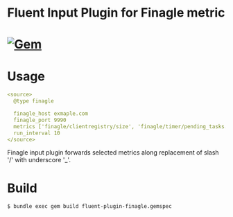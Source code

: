# Fluent Input Plugin for Finagle metric
[![Gem](https://img.shields.io/gem/v/fluent-plugin-finagle.svg)](https://rubygems.org/gems/fluent-plugin-finagle)
======================================

# Usage

```yaml
<source>
  @type finagle

  finagle_host exmaple.com
  finagle_port 9990
  metrics ['finagle/clientregistry/size', 'finagle/timer/pending_tasks.sum']
  run_interval 10
</source>
```

Finagle input plugin forwards selected metrics along replacement of slash '/' with underscore '_'.

# Build

```
$ bundle exec gem build fluent-plugin-finagle.gemspec
```
